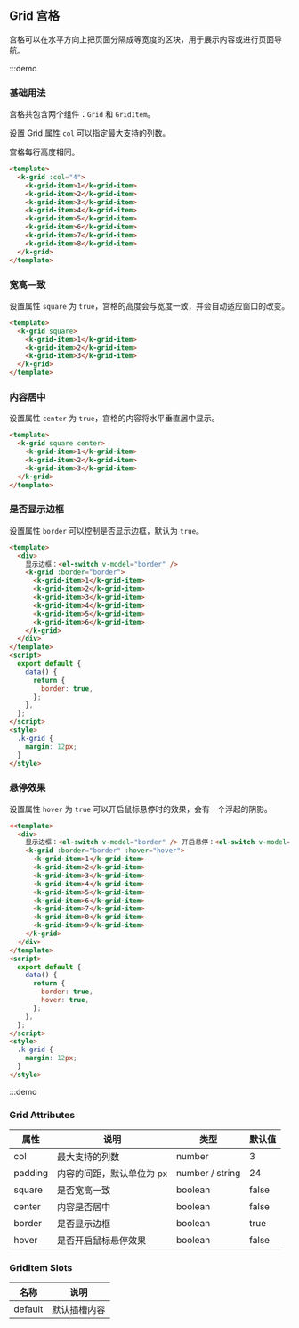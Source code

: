 ## Grid 宫格

宫格可以在水平方向上把页面分隔成等宽度的区块，用于展示内容或进行页面导航。

:::demo

### 基础用法

宫格共包含两个组件：`Grid` 和 `GridItem`。

设置 Grid 属性 `col` 可以指定最大支持的列数。

宫格每行高度相同。

```html
<template>
  <k-grid :col="4">
    <k-grid-item>1</k-grid-item>
    <k-grid-item>2</k-grid-item>
    <k-grid-item>3</k-grid-item>
    <k-grid-item>4</k-grid-item>
    <k-grid-item>5</k-grid-item>
    <k-grid-item>6</k-grid-item>
    <k-grid-item>7</k-grid-item>
    <k-grid-item>8</k-grid-item>
  </k-grid>
</template>
```

### 宽高一致

设置属性 `square` 为 `true`，宫格的高度会与宽度一致，并会自动适应窗口的改变。

```html
<template>
  <k-grid square>
    <k-grid-item>1</k-grid-item>
    <k-grid-item>2</k-grid-item>
    <k-grid-item>3</k-grid-item>
  </k-grid>
</template>
```

### 内容居中

设置属性 `center` 为 `true`，宫格的内容将水平垂直居中显示。

```html
<template>
  <k-grid square center>
    <k-grid-item>1</k-grid-item>
    <k-grid-item>2</k-grid-item>
    <k-grid-item>3</k-grid-item>
  </k-grid>
</template>
```

### 是否显示边框

设置属性 `border` 可以控制是否显示边框，默认为 `true`。

```html
<template>
  <div>
    显示边框：<el-switch v-model="border" />
    <k-grid :border="border">
      <k-grid-item>1</k-grid-item>
      <k-grid-item>2</k-grid-item>
      <k-grid-item>3</k-grid-item>
      <k-grid-item>4</k-grid-item>
      <k-grid-item>5</k-grid-item>
      <k-grid-item>6</k-grid-item>
    </k-grid>
  </div>
</template>
<script>
  export default {
    data() {
      return {
        border: true,
      };
    },
  };
</script>
<style>
  .k-grid {
    margin: 12px;
  }
</style>
```

### 悬停效果

设置属性 `hover` 为 `true` 可以开启鼠标悬停时的效果，会有一个浮起的阴影。

```html
<<template>
  <div>
    显示边框：<el-switch v-model="border" /> 开启悬停：<el-switch v-model="hover" />
    <k-grid :border="border" :hover="hover">
      <k-grid-item>1</k-grid-item>
      <k-grid-item>2</k-grid-item>
      <k-grid-item>3</k-grid-item>
      <k-grid-item>4</k-grid-item>
      <k-grid-item>5</k-grid-item>
      <k-grid-item>6</k-grid-item>
      <k-grid-item>7</k-grid-item>
      <k-grid-item>8</k-grid-item>
      <k-grid-item>9</k-grid-item>
    </k-grid>
  </div>
</template>
<script>
  export default {
    data() {
      return {
        border: true,
        hover: true,
      };
    },
  };
</script>
<style>
  .k-grid {
    margin: 12px;
  }
</style>
```

:::demo

### Grid Attributes

| 属性    | 说明                      | 类型            | 默认值 |
| ------- | ------------------------- | --------------- | ------ |
| col     | 最大支持的列数            | number          | 3      |
| padding | 内容的间距，默认单位为 px | number / string | 24     |
| square  | 是否宽高一致              | boolean         | false  |
| center  | 内容是否居中              | boolean         | false  |
| border  | 是否显示边框              | boolean         | true   |
| hover   | 是否开启鼠标悬停效果      | boolean         | false  |

### GridItem Slots

| 名称    | 说明         |
| ------- | ------------ |
| default | 默认插槽内容 |
